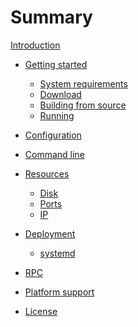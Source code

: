 # Summary

[Introduction](introduction.md)

<!-- TODO: add after reproducible builds - [Verifying](getting-started/verify.md) -->

- [Getting started](getting-started/intro.md)
    - [System requirements](getting-started/sys-req.md)
    - [Download](getting-started/download.md)
    - [Building from source](getting-started/source.md)
    - [Running](getting-started/run.md)

- [Configuration](config.md)

- [Command line](cli.md)

- [Resources](resources/intro.md)
    - [Disk](resources/disk.md)
    - [Ports](resources/ports.md)
    - [IP](resources/ip.md)

- [Deployment](deployment/intro.md)
    - [systemd](deployment/systemd.md)

- [RPC](rpc.md)

- [Platform support](platform.md)

- [License](license.md)

<!-- TODO: - [Glossary](glossary/intro.md) or maybe a wiki? -->
